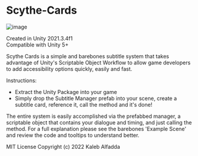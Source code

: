 # Scythe-Cards
![image](https://user-images.githubusercontent.com/38150569/175878182-e126dc06-4562-4494-b54b-7d3e58c0f203.png)

Created in Unity 2021.3.4f1<br>
Compatible with Unity 5+

Scythe Cards is a simple and barebones subtitle system that takes advantage
of Unity's Scriptable Object Workflow to allow game developers to add
accessibility options quickly, easily and fast.


Instructions:
- Extract the Unity Package into your game
- Simply drop the Subtitle Manager prefab into your scene, create a subtitle card, reference it, call the method and it's done!

The entire system is easily accomplished via the prefabbed manager, a scriptable object that contains your dialogue and timing, and just calling the method.
For a full explanation please see the barebones 'Example Scene' and review the code and tooltips to understand better.




MIT License
Copyright (c) 2022 Kaleb Alfadda
